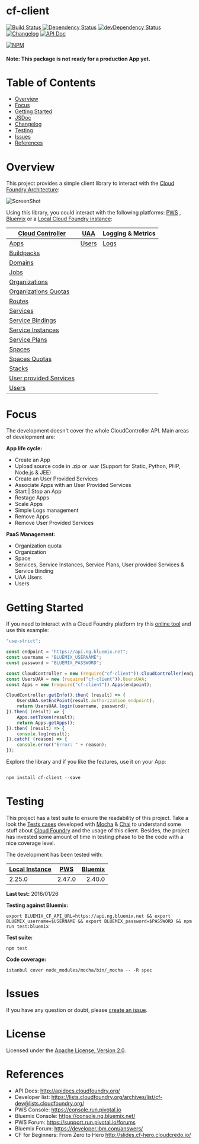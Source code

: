 # cf-client

[![Build Status](https://travis-ci.org/IBM-Bluemix/cf-nodejs-client.svg)](https://travis-ci.org/IBM-Bluemix/cf-nodejs-client)
[![Dependency Status](https://david-dm.org/IBM-Bluemix/cf-nodejs-client.svg)](https://david-dm.org/IBM-Bluemix/cf-nodejs-client)
[![devDependency Status](https://david-dm.org/IBM-Bluemix/cf-nodejs-client/dev-status.svg)](https://david-dm.org/IBM-Bluemix/cf-nodejs-client#info=devDependencies)
[![Changelog](https://img.shields.io/badge/see-CHANGELOG-red.svg?style=flat-square)](https://github.com/IBM-Bluemix/cf-nodejs-client/blob/master/CHANGELOG.md)
[![API Doc](https://doclets.io/IBM-Bluemix/cf-nodejs-client/master.svg)](https://doclets.io/IBM-Bluemix/cf-nodejs-client/master)

[![NPM](https://nodei.co/npm/cf-client.png?stars=true)](https://nodei.co/npm/cf-client/)

#### Note: This package is not ready for a production App yet.

# Table of Contents

- [Overview](#overview)
- [Focus](#focus)
- [Getting Started](#getting-started)
- [JSDoc](https://doclets.io/IBM-Bluemix/cf-nodejs-client/master)
- [Changelog](https://github.com/IBM-Bluemix/cf-nodejs-client/blob/master/CHANGELOG.md)
- [Testing](#testing)
- [Issues](#issues)
- [References](#references)

# Overview

This project provides a simple client library to interact with the [Cloud Foundry Architecture](https://docs.pivotal.io/pivotalcf/concepts/architecture/):

![ScreenShot](https://raw.githubusercontent.com/IBM-Bluemix/cf-nodejs-client/master/docs/cf_architecture_block.png)

Using this library, you could interact with the following platforms: [PWS](https://console.run.pivotal.io)
, [Bluemix](https://console.ng.bluemix.net/) or a [Local Cloud Foundry instance](https://github.com/yudai/cf_nise_installer):

| **[Cloud Controller](http://apidocs.cloudfoundry.org/)**  	| **[UAA](https://github.com/cloudfoundry/uaa)**   	| **Logging & Metrics** 	|
|------------------------ |-----------------------	|------------------------	|
| [Apps](https://doclets.io/IBM-Bluemix/cf-nodejs-client/master#dl-Apps)                    | [Users](https://doclets.io/IBM-Bluemix/cf-nodejs-client/master#dl-UsersUAA)             	    | [Logs](https://doclets.io/IBM-Bluemix/cf-nodejs-client/master#dl-Logs)                   	|
| [Buildpacks](https://doclets.io/IBM-Bluemix/cf-nodejs-client/master#dl-BuildPacks)              |                    	    |                       	|
| [Domains](https://doclets.io/IBM-Bluemix/cf-nodejs-client/master#dl-Domains)                 |                    	    |                       	|
| [Jobs](https://doclets.io/IBM-Bluemix/cf-nodejs-client/master#dl-Jobs)                    |                    	    |                       	|
| [Organizations](https://doclets.io/IBM-Bluemix/cf-nodejs-client/master#dl-Organizations)           |                    	    |                       	|
| [Organizations Quotas](https://doclets.io/IBM-Bluemix/cf-nodejs-client/master#dl-OrganizationsQuota)     |                    	    |                       	|
| [Routes](https://doclets.io/IBM-Bluemix/cf-nodejs-client/master#dl-Routes)                  |                    	    |                       	|
| [Services](https://doclets.io/IBM-Bluemix/cf-nodejs-client/master#dl-Services) | | |
| [Service Bindings](https://doclets.io/IBM-Bluemix/cf-nodejs-client/master#dl-ServiceBindings)        |                    	    |                       	|
| [Service Instances](https://doclets.io/IBM-Bluemix/cf-nodejs-client/master#dl-ServiceInstances) | | |
| [Service Plans](https://doclets.io/IBM-Bluemix/cf-nodejs-client/master#dl-ServicePlans) | | |
| [Spaces](https://doclets.io/IBM-Bluemix/cf-nodejs-client/master#dl-Spaces)                  |                    	    |                       	|
| [Spaces Quotas](https://doclets.io/IBM-Bluemix/cf-nodejs-client/master#dl-SpacesQuota)            |                    	    |                       	|
| [Stacks](https://doclets.io/IBM-Bluemix/cf-nodejs-client/master#dl-Stacks)                  |                    	    |                       	|
| [User provided Services](https://doclets.io/IBM-Bluemix/cf-nodejs-client/master#dl-UserProvidedServices)  |                    	    |                       	|
| [Users](https://doclets.io/IBM-Bluemix/cf-nodejs-client/master#dl-Users)                   |                    	    |                       	|

# Focus

The development doesn't cover the whole CloudController API. Main areas of development are:

**App life cycle:**

* Create an App
* Upload source code in .zip or .war (Support for Static, Python, PHP, Node.js & JEE)
* Create an User Provided Services
* Associate Apps with an User Provided Services
* Start | Stop an App
* Restage Apps
* Scale Apps
* Simple Logs management
* Remove Apps
* Remove User Provided Services

**PaaS Management:**

* Organization quota
* Organization
* Space
* Services, Service Instances, Service Plans, User provided Services & Service Binding
* UAA Users
* Users

# Getting Started

If you need to interact with a Cloud Foundry platform try this [online tool](https://tonicdev.com/npm/cf-client) and use this example:

``` Javascript
"use-strict";

const endpoint = "https://api.ng.bluemix.net";
const username = "BLUEMIX_USERNAME";
const password = "BLUEMIX_PASSWORD";

const CloudController = new (require("cf-client")).CloudController(endpoint);
const UsersUAA = new (require("cf-client")).UsersUAA;
const Apps = new (require("cf-client")).Apps(endpoint);

CloudController.getInfo().then( (result) => {
    UsersUAA.setEndPoint(result.authorization_endpoint);
    return UsersUAA.login(username, password);
}).then( (result) => {
	Apps.setToken(result);
    return Apps.getApps();
}).then( (result) => {
    console.log(result);
}).catch( (reason) => {
    console.error("Error: " + reason);
});

```

Explore the library and if you like the features, use it on your App:

``` Javascript

npm install cf-client --save

```

# Testing

This project has a test suite to ensure the readability of this project. Take a look the [Tests cases](https://github.com/jabrena/cf-nodejs-client/tree/master/test/) developed with [Mocha](https://mochajs.org/) & [Chai](http://chaijs.com/api/bdd/) to understand some stuff about [Cloud Foundry](https://www.cloudfoundry.org/)  and the usage of this client. Besides, the project has invested some amount of time in testing phase to be the code with a nice coverage level.

The development has been tested with:

| [Local Instance](https://github.com/yudai/cf_nise_installer) | [PWS](https://console.run.pivotal.io)           | [Bluemix](https://console.ng.bluemix.net/) |
| -------------- |:-------------:| -------:|
| 2.25.0         | 2.47.0        | 2.40.0  |

**Last test:** 2016/01/26

**Testing against Bluemix:**

``` shell
export BLUEMIX_CF_API_URL=https://api.ng.bluemix.net && export BLUEMIX_username=$USERNAME && export BLUEMIX_password=$PASSWORD && npm run test:bluemix
```

**Test suite:**

``` shell
npm test

```

**Code coverage:**

``` shell
istanbul cover node_modules/mocha/bin/_mocha -- -R spec

```

# Issues

If you have any question or doubt, please [create an issue](https://github.com/IBM-Bluemix/cf-nodejs-client/issues).

# License

Licensed under the [Apache License, Version 2.0](http://www.apache.org/licenses/LICENSE-2.0).

# References

* API Docs: http://apidocs.cloudfoundry.org/
* Developer list: https://lists.cloudfoundry.org/archives/list/cf-dev@lists.cloudfoundry.org/
* PWS Console: https://console.run.pivotal.io
* Bluemix Console: https://console.ng.bluemix.net/
* PWS Forum: https://support.run.pivotal.io/forums
* Bluemix Forum: https://developer.ibm.com/answers/
* CF for Beginners: From Zero to Hero http://slides.cf-hero.cloudcredo.io/
